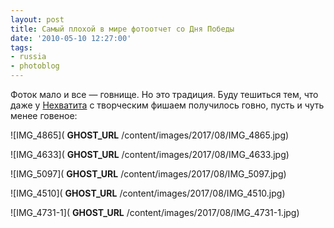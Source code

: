 ```yaml
---
layout: post
title: Самый плохой в мире фотоотчет со Дня Победы
date: '2010-05-10 12:27:00'
tags:
- russia
- photoblog
---
```


Фоток мало и все — говнище. Но это традиция. Буду тешиться тем,&nbsp;что даже у [Нехватита](http://twitter.com/nexvatit) с творческим фишаем получилось говно,&nbsp;пусть и чуть менее говеное:

![IMG_4865]( __GHOST_URL__ /content/images/2017/08/IMG_4865.jpg)

![IMG_4633]( __GHOST_URL__ /content/images/2017/08/IMG_4633.jpg)

![IMG_5097]( __GHOST_URL__ /content/images/2017/08/IMG_5097.jpg)

![IMG_4510]( __GHOST_URL__ /content/images/2017/08/IMG_4510.jpg)

![IMG_4731-1]( __GHOST_URL__ /content/images/2017/08/IMG_4731-1.jpg)

<!--kg-card-end: markdown-->